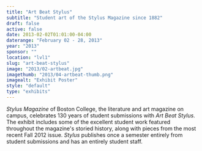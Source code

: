 ```yaml
---
title: "Art Beat Stylus"
subtitle: "Student art of the Stylus Magazine since 1882"
draft: false
active: false
date: 2013-02-02T01:01:00-04:00
daterange: "February 02 - 28, 2013"
year: "2013"
sponsor: ""
location: "lvl1"
slug: "art-beat-stylus"
image: "2013/02-artbeat.jpg"
imagethumb: "2013/04-artbeat-thumb.png"
imagealt: "Exhibit Poster"
style: "default"
type: "exhibits"
---
```


<em>Stylus Magazine</em> of Boston College, the literature and art magazine on campus, celebrates 130 years of student submissions with <em>Art Beat Stylus.</em> The exhibit includes some of the excellent student work featured   throughout the magazine's storied history, along with pieces from the   most recent Fall 2012 issue. <em>Stylus</em> publishes once a semester entirely from student submissions and has an entirely student staff.
